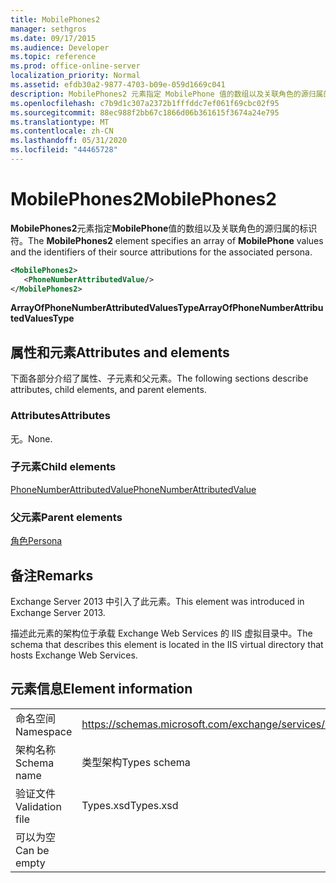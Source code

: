 ```yaml
---
title: MobilePhones2
manager: sethgros
ms.date: 09/17/2015
ms.audience: Developer
ms.topic: reference
ms.prod: office-online-server
localization_priority: Normal
ms.assetid: efdb30a2-9877-4703-b09e-059d1669c041
description: MobilePhones2 元素指定 MobilePhone 值的数组以及关联角色的源归属的标识符。
ms.openlocfilehash: c7b9d1c307a2372b1fffddc7ef061f69cbc02f95
ms.sourcegitcommit: 88ec988f2bb67c1866d06b361615f3674a24e795
ms.translationtype: MT
ms.contentlocale: zh-CN
ms.lasthandoff: 05/31/2020
ms.locfileid: "44465728"
---
```

# <a name="mobilephones2"></a><span data-ttu-id="7dadb-103">MobilePhones2</span><span class="sxs-lookup"><span data-stu-id="7dadb-103">MobilePhones2</span></span>

<span data-ttu-id="7dadb-104">**MobilePhones2**元素指定**MobilePhone**值的数组以及关联角色的源归属的标识符。</span><span class="sxs-lookup"><span data-stu-id="7dadb-104">The **MobilePhones2** element specifies an array of **MobilePhone** values and the identifiers of their source attributions for the associated persona.</span></span> 
  
```XML
<MobilePhones2>
   <PhoneNumberAttributedValue/>
</MobilePhones2>
```

 <span data-ttu-id="7dadb-105">**ArrayOfPhoneNumberAttributedValuesType**</span><span class="sxs-lookup"><span data-stu-id="7dadb-105">**ArrayOfPhoneNumberAttributedValuesType**</span></span>
## <a name="attributes-and-elements"></a><span data-ttu-id="7dadb-106">属性和元素</span><span class="sxs-lookup"><span data-stu-id="7dadb-106">Attributes and elements</span></span>

<span data-ttu-id="7dadb-107">下面各部分介绍了属性、子元素和父元素。</span><span class="sxs-lookup"><span data-stu-id="7dadb-107">The following sections describe attributes, child elements, and parent elements.</span></span>
  
### <a name="attributes"></a><span data-ttu-id="7dadb-108">Attributes</span><span class="sxs-lookup"><span data-stu-id="7dadb-108">Attributes</span></span>

<span data-ttu-id="7dadb-109">无。</span><span class="sxs-lookup"><span data-stu-id="7dadb-109">None.</span></span>
  
### <a name="child-elements"></a><span data-ttu-id="7dadb-110">子元素</span><span class="sxs-lookup"><span data-stu-id="7dadb-110">Child elements</span></span>

[<span data-ttu-id="7dadb-111">PhoneNumberAttributedValue</span><span class="sxs-lookup"><span data-stu-id="7dadb-111">PhoneNumberAttributedValue</span></span>](phonenumberattributedvalue.md)
  
### <a name="parent-elements"></a><span data-ttu-id="7dadb-112">父元素</span><span class="sxs-lookup"><span data-stu-id="7dadb-112">Parent elements</span></span>

[<span data-ttu-id="7dadb-113">角色</span><span class="sxs-lookup"><span data-stu-id="7dadb-113">Persona</span></span>](persona.md)
  
## <a name="remarks"></a><span data-ttu-id="7dadb-114">备注</span><span class="sxs-lookup"><span data-stu-id="7dadb-114">Remarks</span></span>

<span data-ttu-id="7dadb-115">Exchange Server 2013 中引入了此元素。</span><span class="sxs-lookup"><span data-stu-id="7dadb-115">This element was introduced in Exchange Server 2013.</span></span>
  
<span data-ttu-id="7dadb-116">描述此元素的架构位于承载 Exchange Web Services 的 IIS 虚拟目录中。</span><span class="sxs-lookup"><span data-stu-id="7dadb-116">The schema that describes this element is located in the IIS virtual directory that hosts Exchange Web Services.</span></span>
  
## <a name="element-information"></a><span data-ttu-id="7dadb-117">元素信息</span><span class="sxs-lookup"><span data-stu-id="7dadb-117">Element information</span></span>

|||
|:-----|:-----|
|<span data-ttu-id="7dadb-118">命名空间</span><span class="sxs-lookup"><span data-stu-id="7dadb-118">Namespace</span></span>  <br/> |https://schemas.microsoft.com/exchange/services/2006/types  <br/> |
|<span data-ttu-id="7dadb-119">架构名称</span><span class="sxs-lookup"><span data-stu-id="7dadb-119">Schema name</span></span>  <br/> |<span data-ttu-id="7dadb-120">类型架构</span><span class="sxs-lookup"><span data-stu-id="7dadb-120">Types schema</span></span>  <br/> |
|<span data-ttu-id="7dadb-121">验证文件</span><span class="sxs-lookup"><span data-stu-id="7dadb-121">Validation file</span></span>  <br/> |<span data-ttu-id="7dadb-122">Types.xsd</span><span class="sxs-lookup"><span data-stu-id="7dadb-122">Types.xsd</span></span>  <br/> |
|<span data-ttu-id="7dadb-123">可以为空</span><span class="sxs-lookup"><span data-stu-id="7dadb-123">Can be empty</span></span>  <br/> ||
   

